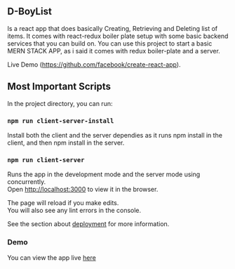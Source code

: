 ## D-BoyList
Is a react app that does basically Creating, Retrieving and Deleting list of items. It comes with react-redux boiler plate setup with some basic backend services that you can build on. You can use this project to start a basic MERN STACK APP, as i said it comes with redux boiler-plate and a server.

Live Demo (https://github.com/facebook/create-react-app).

## Most Important Scripts

In the project directory, you can run:

### `npm run client-server-install`
Install both the client and the server dependies as it runs npm install in the client, 
and then npm install in the server.

### `npm run client-server`

Runs the app in the development mode and the server mode using concurrently.<br />
Open [http://localhost:3000](http://localhost:3000) to view it in the browser.

The page will reload if you make edits.<br />
You will also see any lint errors in the console.


See the section about [deployment](https://facebook.github.io/create-react-app/docs/deployment) for more information.

### Demo

You can view the app live [here](https://)